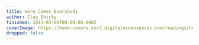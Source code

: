 ```yaml
---
title: Here Comes Everybody
author: Clay Shirky
finished: 2013-03-01T00:00:00.000Z
coverImage: https://book-covers.nyc3.digitaloceanspaces.com/readings/here-comes-everybody-01.jpg
dropped: false
---
```


